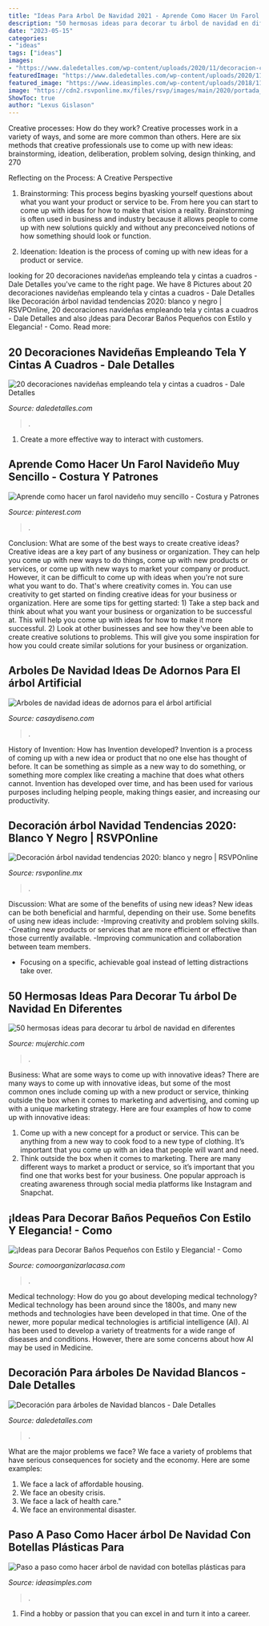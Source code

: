 ```yaml
---
title: "Ideas Para Arbol De Navidad 2021 - Aprende Como Hacer Un Farol Navideño Muy Sencillo"
description: "50 hermosas ideas para decorar tu árbol de navidad en diferentes"
date: "2023-05-15"
categories:
- "ideas"
tags: ["ideas"]
images:
- "https://www.daledetalles.com/wp-content/uploads/2020/11/decoracion-con-liston-a-cuadros-1.jpg"
featuredImage: "https://www.daledetalles.com/wp-content/uploads/2020/11/decoracion-con-liston-a-cuadros-1.jpg"
featured_image: "https://www.ideasimples.com/wp-content/uploads/2018/11/0c00b9b3b5a32c6da39a8841d44b66da.jpg"
image: "https://cdn2.rsvponline.mx/files/rsvp/images/main/2020/portada_arbol_navidad_negro_blanco_.jpg"
ShowToc: true
author: "Lexus Gislason"
---
```



Creative processes: How do they work?
Creative processes work in a variety of ways, and some are more common than others. Here are six methods that creative professionals use to come up with new ideas: brainstorming, ideation, deliberation, problem solving, design thinking, and 270

Reflecting on the Process: A Creative Perspective

1. Brainstorming: This process begins byasking yourself questions about what you want your product or service to be. From here you can start to come up with ideas for how to make that vision a reality. Brainstorming is often used in business and industry because it allows people to come up with new solutions quickly and without any preconceived notions of how something should look or function.

2. Ideenation: Ideation is the process of coming up with new ideas for a product or service.

	

		
looking for 20 decoraciones navideñas empleando tela y cintas a cuadros - Dale Detalles you've came to the right page. We have 8 Pictures about 20 decoraciones navideñas empleando tela y cintas a cuadros - Dale Detalles like Decoración árbol navidad tendencias 2020: blanco y negro | RSVPOnline, 20 decoraciones navideñas empleando tela y cintas a cuadros - Dale Detalles and also ¡Ideas para Decorar Baños Pequeños con Estilo y Elegancia! - Como. Read more:
		
    
## 20 Decoraciones Navideñas Empleando Tela Y Cintas A Cuadros - Dale Detalles

<img loading=lazy src="https://www.daledetalles.com/wp-content/uploads/2020/11/decoracion-con-liston-a-cuadros-1.jpg" onerror="this.onerror=null;this.src='https://tse3.mm.bing.net/th?id=OIP.Ys-St9S7FaKjuHvdOs9LYQHaJ3&amp;pid=15.1';" alt="20 decoraciones navideñas empleando tela y cintas a cuadros - Dale Detalles">

_Source: daledetalles.com_

>. 

	

1. Create a more effective way to interact with customers.

    
## Aprende Como Hacer Un Farol Navideño Muy Sencillo - Costura Y Patrones

<img loading=lazy src="https://i.pinimg.com/736x/47/b3/54/47b354bc3afa267f6af8a43f6327ff57.jpg" onerror="this.onerror=null;this.src='https://tse1.mm.bing.net/th?id=OIP.dpTUMieEd6oWdp1-_2GLegHaJ4&amp;pid=15.1';" alt="Aprende como hacer un farol navideño muy sencillo - Costura y Patrones">

_Source: pinterest.com_

>. 

	

Conclusion: What are some of the best ways to create creative ideas?
Creative ideas are a key part of any business or organization. They can help you come up with new ways to do things, come up with new products or services, or come up with new ways to market your company or product. However, it can be difficult to come up with ideas when you're not sure what you want to do. That's where creativity comes in. You can use creativity to get started on finding creative ideas for your business or organization. Here are some tips for getting started: 1) Take a step back and think about what you want your business or organization to be successful at. This will help you come up with ideas for how to make it more successful. 2) Look at other businesses and see how they've been able to create creative solutions to problems. This will give you some inspiration for how you could create similar solutions for your business or organization.

    
## Arboles De Navidad Ideas De Adornos Para El árbol Artificial

<img loading=lazy src="https://casaydiseno.com/wp-content/uploads/2015/09/arboles-de-navidad-ideas-adornos-navidenos-rojo-blanco.jpg" onerror="this.onerror=null;this.src='https://tse3.mm.bing.net/th?id=OIP.MQ0fsZTSKE9axTcEXiXznQHaJ3&amp;pid=15.1';" alt="Arboles de navidad ideas de adornos para el árbol artificial">

_Source: casaydiseno.com_

>. 

	

History of Invention: How has Invention developed?
Invention is a process of coming up with a new idea or product that no one else has thought of before. It can be something as simple as a new way to do something, or something more complex like creating a machine that does what others cannot. Invention has developed over time, and has been used for various purposes including helping people, making things easier, and increasing our productivity.

    
## Decoración árbol Navidad Tendencias 2020: Blanco Y Negro | RSVPOnline

<img loading=lazy src="https://cdn2.rsvponline.mx/files/rsvp/images/main/2020/portada_arbol_navidad_negro_blanco_.jpg" onerror="this.onerror=null;this.src='https://tse3.mm.bing.net/th?id=OIP.eAe2mvH7JO_YVASyzhpxaQHaD1&amp;pid=15.1';" alt="Decoración árbol navidad tendencias 2020: blanco y negro | RSVPOnline">

_Source: rsvponline.mx_

>. 

	

Discussion: What are some of the benefits of using new ideas?
New ideas can be both beneficial and harmful, depending on their use. Some benefits of using new ideas include: 
-Improving creativity and problem solving skills.
-Creating new products or services that are more efficient or effective than those currently available.
-Improving communication and collaboration between team members. 
- Focusing on a specific, achievable goal instead of letting distractions take over.

    
## 50 Hermosas Ideas Para Decorar Tu árbol De Navidad En Diferentes

<img loading=lazy src="http://mujerchic.com/wp-content/uploads/2017/11/f7d0da3d01aae85a843f362774c50e9d.jpg" onerror="this.onerror=null;this.src='https://tse2.mm.bing.net/th?id=OIP.sk9boSSq-ImwmhRU2KOaxgHaM2&amp;pid=15.1';" alt="50 hermosas ideas para decorar tu árbol de navidad en diferentes">

_Source: mujerchic.com_

>. 

	

Business: What are some ways to come up with innovative ideas?
There are many ways to come up with innovative ideas, but some of the most common ones include coming up with a new product or service, thinking outside the box when it comes to marketing and advertising, and coming up with a unique marketing strategy. Here are four examples of how to come up with innovative ideas: 
1. Come up with a new concept for a product or service. This can be anything from a new way to cook food to a new type of clothing. It’s important that you come up with an idea that people will want and need. 
2. Think outside the box when it comes to marketing. There are many different ways to market a product or service, so it’s important that you find one that works best for your business. One popular approach is creating awareness through social media platforms like Instagram and Snapchat.

    
## ¡Ideas Para Decorar Baños Pequeños Con Estilo Y Elegancia! - Como

<img loading=lazy src="https://comoorganizarlacasa.com/wp-content/uploads/2017/09/ideas-para-decorar-banos-pequenos-20.jpg" onerror="this.onerror=null;this.src='https://tse2.mm.bing.net/th?id=OIP.fBkikGEbQ3UhegyiCWGXjQHaLV&amp;pid=15.1';" alt="¡Ideas para Decorar Baños Pequeños con Estilo y Elegancia! - Como">

_Source: comoorganizarlacasa.com_

>. 

	

Medical technology: How do you go about developing medical technology?
Medical technology has been around since the 1800s, and many new methods and technologies have been developed in that time. One of the newer, more popular medical technologies is artificial intelligence (AI). AI has been used to develop a variety of treatments for a wide range of diseases and conditions. However, there are some concerns about how AI may be used in Medicine.

    
## Decoración Para árboles De Navidad Blancos - Dale Detalles

<img loading=lazy src="https://www.daledetalles.com/wp-content/uploads/2016/11/decoracion-para-arbol-de-navidad-blanco10.jpg" onerror="this.onerror=null;this.src='https://tse2.mm.bing.net/th?id=OIP.dun9iUU2M5kq1joLPJuDTAHaJ3&amp;pid=15.1';" alt="Decoración para árboles de Navidad blancos - Dale Detalles">

_Source: daledetalles.com_

>. 

	

What are the major problems we face?
We face a variety of problems that have serious consequences for society and the economy. Here are some examples:
1. We face a lack of affordable housing. 
2. We face an obesity crisis. 
3. We face a lack of health care." 
4. We face an environmental disaster.

    
## Paso A Paso Como Hacer árbol De Navidad Con Botellas Plásticas Para

<img loading=lazy src="https://www.ideasimples.com/wp-content/uploads/2018/11/0c00b9b3b5a32c6da39a8841d44b66da.jpg" onerror="this.onerror=null;this.src='https://tse4.mm.bing.net/th?id=OIP.64MpSyebQfF2r8aW_YokEwHaLH&amp;pid=15.1';" alt="Paso a paso como hacer árbol de navidad con botellas plásticas para">

_Source: ideasimples.com_

>. 

	

1. Find a hobby or passion that you can excel in and turn it into a career.


